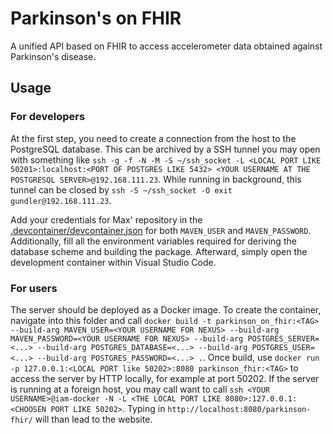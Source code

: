 # Parkinson's on FHIR
A unified API based on FHIR to access accelerometer data obtained against Parkinson's disease. 

## Usage

### For developers
At the first step, you need to create a connection from the host to the PostgreSQL database. This can be archived by a SSH tunnel you may open with something like `ssh -g -f -N -M -S ~/ssh_socket -L <LOCAL PORT LIKE 50201>:localhost:<PORT OF POSTGRES LIKE 5432> <YOUR USERNAME AT THE POSTGRESQL SERVER>@192.168.111.23`. While running in background, this tunnel can be closed by `ssh -S ~/ssh_socket -O exit gundler@192.168.111.23`.

Add your credentials for Max' repository in the [.devcontainer/devcontainer.json](.devcontainer/devcontainer.json) for both `MAVEN_USER` and `MAVEN_PASSWORD`. Additionally, fill all the environment variables required for deriving the database scheme and building the package. Afterward, simply open the development container within Visual Studio Code.

### For users
The server should be deployed as a Docker image. To create the container, navigate into this folder and call `docker build -t parkinson_on_fhir:<TAG> --build-arg MAVEN_USER=<YOUR USERNAME FOR NEXUS> --build-arg MAVEN_PASSWORD=<YOUR USERNAME FOR NEXUS> --build-arg POSTGRES_SERVER=<...> --build-arg POSTGRES_DATABASE=<...> --build-arg POSTGRES_USER=<...> --build-arg POSTGRES_PASSWORD=<...> .`. Once build, use `docker run -p 127.0.0.1:<LOCAL PORT like 50202>:8080 parkinson_fhir:<TAG>` to access the server by HTTP locally, for example at port 50202. If the server is running at a foreign host, you may call want to call `ssh <YOUR USERNAME>@iam-docker -N -L <THE LOCAL PORT LIKE 8080>:127.0.0.1:<CHOOSEN PORT LIKE 50202>`. Typing in `http://localhost:8080/parkinson-fhir/` will than lead to the website.